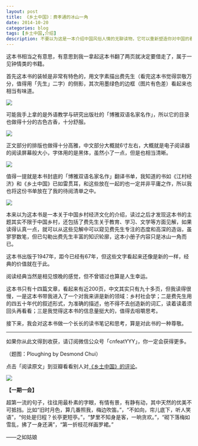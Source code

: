 ```yaml
---
layout: post
title: 《乡土中国》：费孝通的冰山一角
date: 2014-10-20
categories: blog
tags: [乡土中国,介绍]
description: 不要以为这是一本介绍中国风俗人情的无聊读物，它可以重新塑造你对中国的看法。
---
```


这本书相当之有意思，有意思到我一拿起这本书翻了两页就决定要借走了，属于一见钟情类的书籍。

首先这本书的装帧是非常有特色的，用文字素描出费先生（看完这本书觉得崇敬万分，值得用「先生」二字）的侧影，其次用墨绿色的边框（图片有色差）看起来也相当有味道。

![](http://cnfeat.qiniudn.com/DSC00482.JPG)

可能我手上拿的是外语教学与研究出版社的「博雅双语名家名作」，所以它的目录也做得十分的古色古香，十分舒服。

![](http://cnfeat.qiniudn.com/DSC00483.JPG)

正文部分的排版也做得十分高雅，中文部分大概就6寸左右，大概就是电子阅读器的阅读屏幕般大小，字体用的是黑体，虽然小了一点，但是也相当清晰。

![](http://cnfeat.qiniudn.com/DSC00484.JPG)

值得一提就是本书封底的「博雅双语名家名作」翻译书单，我知道的书如《江村经济》和《乡土中国》已如雷贯耳，和这些放在一起的也一定并非平庸之作，所以我也将这份书单放在了我的待阅清单之中。

![](http://cnfeat.qiniudn.com/1622711234.jpg)

本来以为这本书是一本关于中国乡村经济文化的介绍，读过之后才发现这本书的主题其实不限于中国乡村，还包括了费先生关于教育、学习、文学等方面见解，如果读得认真一点，就可以从这些见解中可以窥见费先生专注的态度和高深的造诣，虽寥寥数笔，但已勾勒出费先生丰富的知识轮廓，这本小册子内容只是冰山一角而已。

这本书出版于1947年，距今已经有67年，但这些文字看起来还像是新的一样，经典的价值就在于此。

阅读经典当然是相见恨晚的感觉，但不曾错过也算是人生幸运。

这本书只有十四篇文章，看起来有近200页，中文其实只有九十多页，但我读得很慢，一是这本书带我进入了一个对我来讲是新的领域：乡村社会学；二是费先生用的四五十年代的叙述形式，为准确的描述，他不得不去创造新的词汇，读着读着须回头再看看；三是我觉得这本书的信息量挺大的，值得去咀嚼思考。

接下来，我会对这本书做一个长长的读书笔记和思考，算是对此书的一种尊敬。

----

如果你从此文得到收获，请订阅微信公众号「cnfeatYYY」，你一定会获得更多。

（题图：Ploughing by Desmond Chui）

点击「阅读原文」到豆瓣看看别人对[《乡土中国》的评论](http://book.douban.com/subject/1795079/)。

![](http://cnfeat.qiniudn.com/signitrue-2014-09-28.jpg)

**【一期一会】**

超第一流的句子，往往用最朴素的字眼，有情有景，有静有动，其中天然的优美不可抵挡。比如“旧时月色，算几番照我，梅边吹笛。”，“不如向，帘儿底下，听人笑语”，“何处是归程？长亭更短亭。”，“梦里不知身是客，一晌贪欢。”，“砌下落梅如雪乱，拂了一身还满”，“第一折枝花样画罗裙。”

——之如姑娘






























